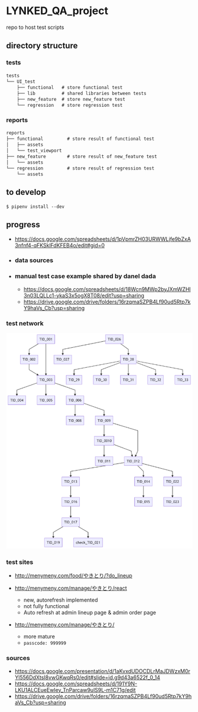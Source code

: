 # LYNKED_QA_project
repo to host test scripts

## directory structure

### tests
```
tests
└── UI_test
    ├── functional   # store functional test
    ├── lib          # shared libraries between tests
    ├── new_feature  # store new_feature test
    └── regression   # store regression test
```

### reports
```
reports
├── functional         # store result of functional test
│   ├── assets
│   └── test_viewport
├── new_feature        # store result of new_feature test
│   └── assets
└── regression         # store result of regression test
    └── assets
```

## to develop
```
$ pipenv install --dev
```

## progress
  - https://docs.google.com/spreadsheets/d/1pVpmrZH03URWWLjfe9bZxA3nfnf4-qFKSklFdKFEB4o/edit#gid=0

  - ### data sources
  - ### manual test case example shared by danel dada

    - https://docs.google.com/spreadsheets/d/18Wcn9MWp2byJXmWZHl3n03LQLLc1-ykaS3x5ogX8T08/edit?usp=sharing
    - https://drive.google.com/drive/folders/16rzqmaSZPB4Lf90ud5Rtp7kY9haVs_Cb?usp=sharing

### test network
![test network/distribution](/tests/UI_test/functional/test_local_chrome/test_network.png?raw=true "test network/distribution")


### test sites

  - http://menymeny.com/food/やきとり/?do_lineup

  - http://menymeny.com/manage/やきとり/react
    - new, autorefresh implemented
    - not fully functional
    - Auto refresh at admin lineup page & admin order page

  - http://menymeny.com/manage/やきとり/
    - more mature
    - `passcode: 999999`


### sources
  - https://docs.google.com/presentation/d/1aKvxdUDOCDLrMaJDWzxM0rYl556DdXtsI8vwGKwqRs0/edit#slide=id.g9d43a6522f_0_14
  - https://docs.google.com/spreadsheets/d/191Y9N-LKU1ALCEueEwIey_TnParcaw9ulS9L-m1C71g/edit
  - https://drive.google.com/drive/folders/16rzqmaSZPB4Lf90ud5Rtp7kY9haVs_Cb?usp=sharing

